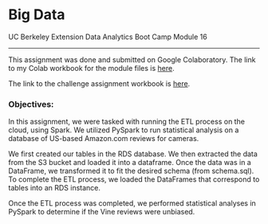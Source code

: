 # Big Data
UC Berkeley Extension Data Analytics Boot Camp Module 16

---

This assignment was done and submitted on Google Colaboratory. The link to my Colab workbook for the module files is [here](https://colab.research.google.com/drive/17uht8ZHqXJov6voWhfsfUFJCSb-fy3T0?usp=sharing).

The link to the challenge assignment workbook is [here](insertlinkhere).

### Objectives:

In this assignment, we were tasked with running the ETL process on the cloud, using Spark. We utilized PySpark to run statistical analysis on a database of US-based Amazon.com reviews for cameras. 

We first created our tables in the RDS database. We then extracted the data from the S3 bucket and loaded it into a dataframe. Once the data was in a DataFrame, we transformed it to fit the desired schema (from schema.sql). To complete the ETL process, we loaded the DataFrames that correspond to tables into an RDS instance.

Once the ETL process was completed, we performed statistical analyses in PySpark to determine if the Vine reviews were unbiased.

